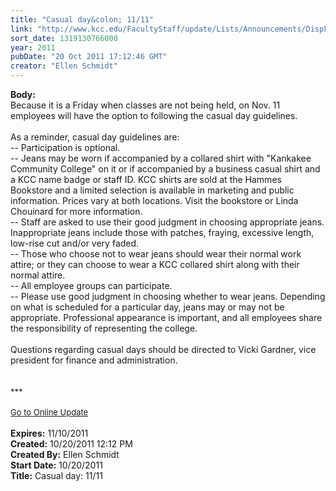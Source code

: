 ```yaml
---
title: "Casual day&colon; 11/11"
link: "http://www.kcc.edu/FacultyStaff/update/Lists/Announcements/DispForm.aspx?ID=490"
sort_date: 1319130766000
year: 2011
pubDate: "20 Oct 2011 17:12:46 GMT"
creator: "Ellen Schmidt"
---
```


<div><b>Body:</b> <div class="ExternalClass6CB5171059BD4BF5960912C9C6966B2B"><div>Because it is a Friday when classes are not being held, on Nov. 11 employees will have the option to following the casual day guidelines.</div>
<div> </div>
<div>As a reminder, casual day guidelines are: <br />-- Participation is optional. <br />-- Jeans may be worn if accompanied by a collared shirt with &quot;Kankakee Community College&quot; on it or if accompanied by a business casual shirt and a KCC name badge or staff ID. KCC shirts are sold at the Hammes Bookstore and a limited selection is available in marketing and public information. Prices vary at both locations. Visit the bookstore or Linda Chouinard for more information. <br />-- Staff are asked to use their good judgment in choosing appropriate jeans. Inappropriate jeans include those with patches, fraying, excessive length, low-rise cut and/or very faded. <br />-- Those who choose not to wear jeans should wear their normal work attire; or they can choose to wear a KCC collared shirt along with their normal attire. <br />-- All employee groups can participate. <br />-- Please use good judgment in choosing whether to wear jeans. Depending on what is scheduled for a particular day, jeans may or may not be appropriate. Professional appearance is important, and all employees share the responsibility of representing the college. </div>
<div><br />Questions regarding casual days should be directed to Vicki Gardner, vice president for finance and administration.</div>
<div> </div>
<div> </div>
<div>
<div><font size="2">***</font></div>
<div><font size="2"></font> </div>
<div><font size="2"><a href="/FacultyStaff/update/Pages/dailyupdate.aspx">Go to Online Update</a></font><font size="2"></font></div>
<div><font size="2"></font> </div></div></div></div>
<div><b>Expires:</b> 11/10/2011</div>
<div><b>Created:</b> 10/20/2011 12:12 PM</div>
<div><b>Created By:</b> Ellen Schmidt</div>
<div><b>Start Date:</b> 10/20/2011</div>
<div><b>Title:</b> Casual day: 11/11</div>
